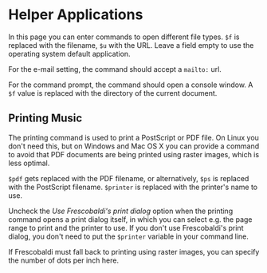 # Helper Applications

In this page you can enter commands to open different file types.
`$f` is replaced with the filename,
`$u` with the URL.
Leave a field empty to use the operating system default application.

For the e-mail setting, the command should accept a
`mailto:` url.

For the command prompt, the command should open a console window.
A `$f` value is replaced with the directory of the current document.

## Printing Music

The printing command is used to print a PostScript or PDF file.
On Linux you don't need this, but on Windows and Mac OS X you can
provide a command to avoid that PDF documents are being printed
using raster images, which is less optimal.

`$pdf` gets replaced with the PDF filename, or alternatively,
`$ps` is replaced with the PostScript filename.
`$printer` is replaced with the printer's name to use.

Uncheck the *Use Frescobaldi's print dialog* option when the
printing command opens a print dialog itself, in which you can
select e.g. the page range to print and the printer to use.
If you don't use Frescobaldi's print dialog, you don't need to put
the `$printer` variable in your command line.

If Frescobaldi must fall back to printing using raster images,
you can specify the number of dots per inch here.
